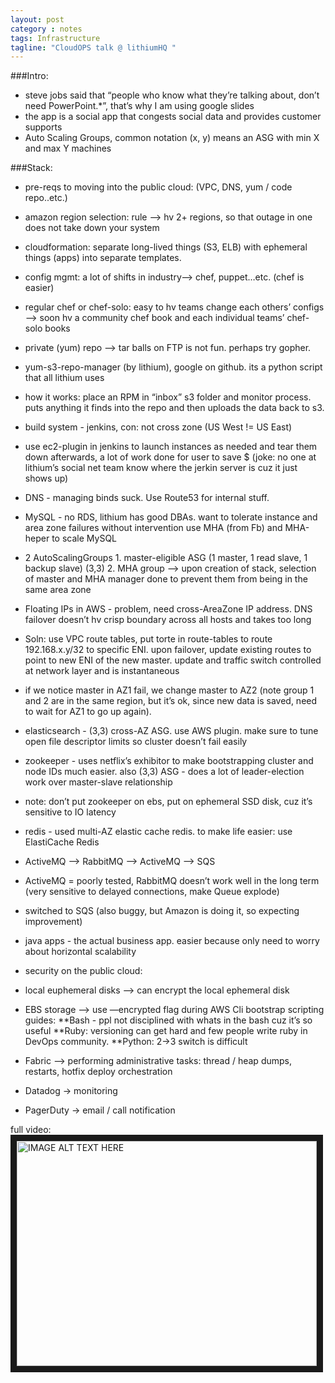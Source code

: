 ```yaml
---
layout: post
category : notes
tags: Infrastructure
tagline: "CloudOPS talk @ lithiumHQ "
---
```


###Intro:
* steve jobs said that “people who know what they’re talking about, don’t need PowerPoint.*”, that’s why I am using google slides
* the app is a social app that congests social data and provides customer supports
* Auto Scaling Groups, common notation (x, y) means an ASG with min X and max Y machines

###Stack:
* pre-reqs to moving into the public cloud: (VPC, DNS, yum / code repo..etc.)
* amazon region selection: rule —> hv 2+ regions, so that outage in one does not take down your system
* cloudformation: separate long-lived things (S3, ELB) with ephemeral things (apps) into separate templates.
* config mgmt: a lot of shifts in industry—> chef, puppet…etc. (chef is easier)
* regular chef or chef-solo: easy to hv teams change each others’ configs —> soon hv a community chef book and each individual teams’ chef-solo books
* private (yum) repo —> tar balls on FTP is not fun. perhaps try gopher. 
* yum-s3-repo-manager (by lithium), google on github. its a python script that all lithium uses
* how it works: place an RPM in “inbox” s3 folder and monitor process. puts anything it finds into the repo and then uploads the data back to s3. 
* build system - jenkins, con: not cross zone (US West != US East)
* use ec2-plugin in jenkins to launch instances as needed and tear them down afterwards, a lot of work done for user to save $ (joke: no one at lithium’s social net team know where the jerkin server is cuz it just shows up)
* DNS - managing binds suck. Use Route53 for internal stuff.
* MySQL - no RDS, lithium has good DBAs. want to tolerate instance and area zone failures without intervention
use MHA (from Fb) and MHA-heper to scale MySQL
* 2 AutoScalingGroups 1. master-eligible ASG (1 master, 1 read slave, 1 backup slave)  (3,3) 2. MHA group —> upon creation of stack, selection of master and MHA manager done to prevent them from being in the same area zone
* Floating IPs in AWS - problem, need cross-AreaZone IP address. DNS failover doesn’t hv crisp boundary across all hosts and takes too long
* Soln: use VPC route tables, put torte in route-tables to route 192.168.x.y/32 to specific ENI. upon failover, update existing routes to point to new ENI of the new master. update and traffic switch controlled at network layer and is instantaneous
* if we notice master in AZ1 fail, we change master to AZ2 (note group 1 and 2 are in the same region, but it’s ok, since new data is saved, need to wait for AZ1 to go up again).
* elasticsearch - (3,3) cross-AZ ASG. use AWS plugin. make sure to tune open file descriptor limits so cluster doesn’t fail easily
* zookeeper - uses netflix’s exhibitor to make bootstrapping cluster and node IDs much easier. also (3,3) ASG - does a lot of leader-election work over master-slave relationship
* note: don’t put zookeeper on ebs, put on ephemeral SSD disk, cuz it’s sensitive to IO latency
* redis - used multi-AZ elastic cache redis. to make life easier: use ElastiCache Redis
* ActiveMQ —> RabbitMQ —> ActiveMQ —> SQS
* ActiveMQ = poorly tested, RabbitMQ doesn’t work well in the long term (very sensitive to delayed connections, make Queue explode)
* switched to SQS (also buggy, but Amazon is doing it, so expecting improvement)
* java apps - the actual business app. easier because only need to worry about horizontal scalability

* security on the public cloud:
* local euphemeral disks —> can encrypt the local ephemeral disk
* EBS storage —> use —encrypted flag during AWS Cli bootstrap
scripting guides: **Bash - ppl not disciplined with whats in the bash cuz it’s so useful **Ruby: versioning can get hard and few people write ruby in DevOps community. **Python: 2->3 switch is difficult
* Fabric —> performing administrative tasks: thread / heap dumps, restarts, hotfix deploy orchestration
* Datadog -> monitoring
* PagerDuty -> email / call notification

full video: 
<a href="http://www.youtube.com/watch?feature=player_embedded&v=qQWPsR6Innc" target="_blank"><img src="http://img.youtube.com/vi/qQWPsR6Innc/0.jpg" 
alt="IMAGE ALT TEXT HERE" width="480" height="360" border="10" /></a>
